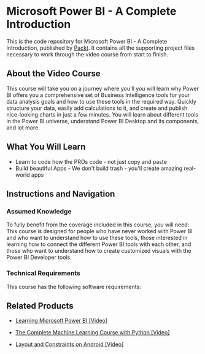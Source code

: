 # Microsoft Power BI - A Complete Introduction
This is the code repository for Microsoft Power BI - A Complete Introduction, published by [Packt](https://www.packtpub.com/?utm_source=github). It contains all the supporting project files necessary to work through the video course from start to finish.
## About the Video Course
This course will take you on a journey where you'll you will learn why Power BI offers you a comprehensive set of Business Intelligence tools for your data analysis goals and how to use these tools in the required way. Quickly structure your data, easily add calculations to it, and create and publish nice-looking charts in just a few minutes. You will learn about different tools in the Power BI universe, understand Power BI Desktop and its components, and lot more. 

<H2>What You Will Learn</H2>
<DIV class=book-info-will-learn-text>
<UL>
<LI>Learn to code how the PROs code - not just copy and paste 
<LI>Build beautiful Apps - We don't build trash - you'll create amazing real-world apps </LI></UL></DIV>

## Instructions and Navigation
### Assumed Knowledge
To fully benefit from the coverage included in this course, you will need:<br/>
This course is designed for people who have never worked with Power BI and who want to understand how to use these tools, those interested in learning how to connect the different Power BI tools with each other, and those who want to understand how to create customized visuals with the Power BI Developer tools.
### Technical Requirements
This course has the following software requirements:<br/>
      

## Related Products
* [Learning Microsoft Power BI [Video]](https://www.packtpub.com/application-development/layout-and-constraints-android-video?utm_source=github&utm_medium=repository&utm_campaign=9781789809404)

* [The Complete Machine Learning Course with Python [Video]](https://www.packtpub.com/application-development/layout-and-constraints-android-video?utm_source=github&utm_medium=repository&utm_campaign=9781789809404)

* [Layout and Constraints on Android [Video]](https://www.packtpub.com/application-development/layout-and-constraints-android-video?utm_source=github&utm_medium=repository&utm_campaign=9781789809404)

